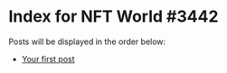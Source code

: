 # Index for NFT World #3442
Posts will be displayed in the order below:

- [Your first post](./001-first.md)


